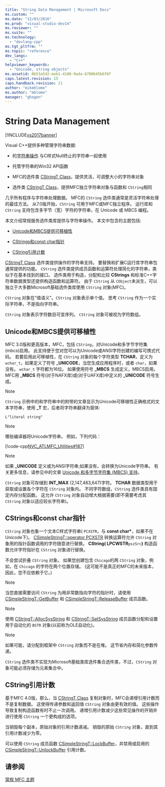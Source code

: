 ```yaml
---
title: "String Data Management | Microsoft Docs"
ms.custom: ""
ms.date: "12/03/2016"
ms.prod: "visual-studio-dev14"
ms.reviewer: ""
ms.suite: ""
ms.technology: 
  - "devlang-cpp"
ms.tgt_pltfrm: ""
ms.topic: "reference"
dev_langs: 
  - "C++"
helpviewer_keywords: 
  - "Unicode, string objects"
ms.assetid: 0b53a542-eeb1-4108-9ada-6700645b6f8f
caps.latest.revision: 15
caps.handback.revision: 11
author: "mikeblome"
ms.author: "mblome"
manager: "ghogen"
---
```

# String Data Management
[!INCLUDE[vs2017banner](../assembler/inline/includes/vs2017banner.md)]

Visual C\+\+提供多种管理字符串数据:  
  
-   的[字符串操作](../c-runtime-library/string-manipulation-crt.md) 与C样式Null终止的字符串一起使用  
  
-   托管字符串的Win32 API函数  
  
-   MFC的选件类 [CStringT Class](../atl-mfc-shared/reference/cstringt-class.md)，提供灵活，可调整大小的字符串对象  
  
-   选件类 [CStringT Class](../atl-mfc-shared/reference/cstringt-class.md)，提供MFC独立字符串对象与函数和 `CString`相同  
  
 几乎所有程序与字符串处理数据。  MFC的 `CString` 选件类通常是灵活字符串处理的最佳方法。  从7.0版开始，`CString` 可用于MFC或MFC独立程序。  运行库和 `CString` 支持包含多字节（宽）字符的字符串，在 Unicode 或 MBCS 编程。  
  
 本文介绍常规服务选件类库提供与字符串操作。  本文中包含的主题包括:  
  
-   [Unicode和MBCS提供可移植性](#_core_unicode_and_mbcs_provide_portability)  
  
-   [CStrings和const char指针](#_core_cstrings_and_const_char_pointers)  
  
-   [CString引用计数](#_core_cstring_reference_counting)  
  
 [CStringT Class](../atl-mfc-shared/reference/cstringt-class.md) 选件类提供操作的字符串支持。  要替换和扩展C运行库字符串包通常提供的功能。  `CString` 选件类提供成员函数和运算符处理简化的字符串，类似于在基本找到的接口。  选件类用于构造，分配和比较 **CStrings** 和标准C\+\+字符串数据类型还提供构造函数和运算符。  由于 `CString` 从 `CObject`未派生，可以独立于大多数Microsoft基础选件类库使用 `CString` 对象\(MFC\)。  
  
 `CString` 对象在“值语义”。`CString` 对象表示单个值。  思考 `CString` 作为一个实际字符串，不是指向字符串。  
  
 `CString` 对象表示字符数目可变序列。  `CString` 对象可被视为字符数组。  
  
##  <a name="_core_unicode_and_mbcs_provide_portability"></a> Unicode和MBCS提供可移植性  
 MFC 3.0版和更高版本，MFC，包括 `CString`，对Unicode和多字节字符集\(mbcs\)启用。  此支持便于您对您可以为Unicode或ANSI字符创建的编写可携式代码。  若要启用此可移植性，在 `CString` 对象的每个字符类型 **TCHAR**，定义为 `wchar_t`，如果定义了符号 **\_UNICODE**，当您生成应用程序时，或者 `char`，如果没有。  `wchar_t` 字符都为16位。  如果使用符号 **\_MBCS** 生成定义，MBCS启用。  MFC用 **\_MBCS** 符号\(对于NAFX库\)或\(对于UAFX库\)中定义的 **\_UNICODE** 符号生成。  
  
> [!NOTE]
>  `CString` 示例中的和字符串中的附带的文章显示为Unicode可移植性正确格式的文本字符串，使用 **\_T** 宏，后者将字符串翻译为窗体:  
  
 `L"literal string"`  
  
> [!NOTE]
>  哪些编译器将Unicode字符串。  例如，下列代码：  
  
 [!code-cpp[NVC_ATLMFC_Utilities#187](../atl-mfc-shared/codesnippet/CPP/string-data-management_1.cpp)]  
  
> [!NOTE]
>  如果 **\_UNICODE** 定义或为ANSI字符串;如果没有，会转换为Unicode字符串。  有关更多信息，请参见中的文章 [Unicode 和多字节字符集 \(MBCS\) 支持](../atl-mfc-shared/unicode-and-multibyte-character-set-mbcs-support.md)。  
  
 `CString` 对象可存储到 **INT\_MAX** \(2,147,483,647\)字符。  **TCHAR** 数据类型用于获取或设置各个字符在 `CString` 对象内。  不同字符数组，`CString` 选件类具有固定内存分配函数。  这允许 `CString` 对象自动增大根据需要\(即不需要考虑其 `CString` 对象以适应较长字符串\)。  
  
##  <a name="_core_cstrings_and_const_char_pointers"></a> CStrings和const char指针  
 `CString` 对象也象一个文本C样式字符串\( `PCXSTR`，与 **const char\***，如果不在Unicode下\)。  [CSimpleStringT::operator PCXSTR](../Topic/CSimpleStringT::operator%20PCXSTR.md) 转换运算符允许 `CString` 对象用的指针函数调用的字符随意进行替换。  **CString\( LPCWSTR**`pszSrc`**\)** 构造函数允许字符指针在 `CString` 对象进行替换。  
  
 不会尝试折叠 `CString` 对象。  如果您创建包含 `Chicago`的两 `CString` 对象，例如，在 `Chicago` 的字符在两个位置存储。  \(这可能不是真正的MFC的未来版本，因此，您不应依赖于它。\)  
  
> [!NOTE]
>  当您直接需要访问 `CString` 为用非常数指向字符的指针时，请使用 [CSimpleStringT::GetBuffer](../Topic/CSimpleStringT::GetBuffer.md) 和 [CSimpleStringT::ReleaseBuffer](../Topic/CSimpleStringT::ReleaseBuffer.md) 成员函数。  
  
> [!NOTE]
>  使用 [CStringT::AllocSysString](../Topic/CStringT::AllocSysString.md) 和 [CStringT::SetSysString](../Topic/CStringT::SetSysString.md) 成员函数分配和设置用于自动化的 `BSTR` 对象\(以前称为OLE自动化\)。  
  
> [!NOTE]
>  如果可能，请分配到框架中 `CString` 对象而不是在堆。  这节省内存和简化参数传递。  
  
 `CString` 选件类不实现为Microsoft基础类库选件集合选件类，不过，`CString` 对象可能必须存储为元素集合中。  
  
##  <a name="_core_cstring_reference_counting"></a> CString引用计数  
 基于MFC 4.0版，那么，当 [CStringT Class](../atl-mfc-shared/reference/cstringt-class.md) 复制对象时，MFC会递增引用计数而不是复制数据。  这使得传递参数和返回值 `CString` 对象由更有效的值。  这些操作导致复制构造函数有时不止一次调用。  递增引用计数减少这些常见操作的开销并进行使用 `CString` 一个更构成的选项。  
  
 当销毁每个副本，原始对象的引用计数递减。  销毁的原始 `CString` 对象，直到其引用计数减少为零。  
  
 可以使用 `CString` 成员函数 [CSimpleStringT::LockBuffer](../Topic/CSimpleStringT::LockBuffer.md)，并禁用或启用的 [CSimpleStringT::UnlockBuffer](../Topic/CSimpleStringT::UnlockBuffer.md) 引用计数。  
  
## 请参阅  
 [常规 MFC 主题](../mfc/general-mfc-topics.md)